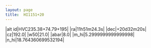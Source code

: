 ```yaml
---
layout: page
title:  HI1151+20
--- 
```

|alt id|HVC235.38+74.79+195|
|ra|11h51m24.3s|
|dec|+20d32m20s|
|cz|192.0|
|w50|21.0|
|abar|8.0|
|m_hi|5.2999999999999998|
|n_hi|18.764360699532194|
